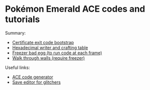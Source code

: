 # Pokémon Emerald ACE codes and tutorials

Summary:
- [Certificate exit code bootstrap](exit-code.md)
- [Hexadecimal writer and crafting table](hex-writer.md)
- [Freezer bad egg (to run code at each frame)](freezer.md)
- [Walk through walls (require freezer)](walk-through-walls.md)

Useful links:
- [ACE code generator](https://e-sh4rk.github.io/EmeraldACE_web/)
- [Save editor for glitchers](https://github.com/E-Sh4rk/PokeGlitzer)

